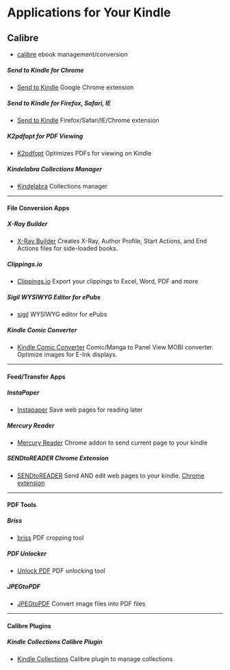 # Applications for Your Kindle

## **Calibre**
* [calibre](http://calibre-ebook.com/) ebook management/conversion

##### **Send to Kindle for Chrome**

* [Send to Kindle](https://chrome.google.com/webstore/detail/ipkfnchcgalnafehpglfbommidgmalan) Google Chrome extension

##### **Send to Kindle for Firefox, Safari, IE**

* [Send to Kindle](http://www.klip.me/sendtokindle/) Firefox/Safari/IE/Chrome extension

##### **K2pdfopt for PDF Viewing**

* [K2pdfopt](http://www.willus.com/k2pdfopt/) Optimizes PDFs for viewing on Kindle

##### **Kindelabra Collections Manager**

* [Kindelabra](http://www.richardpeng.com/projects/kindelabra/) Collections manager

----

#### **File Conversion Apps**

##### **X-Ray Builder**

* [X-Ray Builder](http://www.mobileread.com/forums/showthread.php?t=245754) Creates X-Ray, Author Profile, Start Actions, and End Actions files for side-loaded books.

##### **Clippings.io**

* [Clippings.io](https://clippings.io/) Export your clippings to Excel, Word, PDF and more

##### **Sigil WYSIWYG Editor for ePubs**

* [sigil](http://sigil-ebook.com/) WYSIWYG editor for ePubs

##### **Kindle Comic Converter**

* [Kindle Comic Converter](http://kcc.iosphe.re/) Comic/Manga to Panel View MOBI converter. Optimize images for E-Ink displays.

----

#### **Feed/Transfer Apps**

##### **InstaPaper**

* [Instapaper](http://www.instapaper.com/) Save web pages for reading later

##### **Mercury Reader**

* [Mercury Reader](https://mercury.postlight.com/reader/) Chrome addon to send current page to your kindle

##### **SENDtoREADER Chrome Extension**

* [SENDtoREADER](http://sendtoreader.com/) Send AND edit web pages to your kindle. [Chrome extension](https://chrome.google.com/webstore/detail/fhdkebeidngpdomidhocbjgjbfbpdbdh)

----

#### **PDF Tools**

##### **Briss**

* [briss](http://briss.sourceforge.net/) PDF cropping tool

##### **PDF Unlocker**
* [Unlock PDF](https://smallpdf.com/unlock-pdf) PDF unlocking tool

##### **JPEGtoPDF** 

* [JPEGtoPDF](http://compulsivecode.com/jpegtopdf.html) Convert image files into PDF files

----

#### **Calibre Plugins**

##### **Kindle Collections Calibre Plugin**

* [Kindle Collections](https://www.mobileread.com/forums/showthread.php?t=244202) Calibre plugin to manage collections

